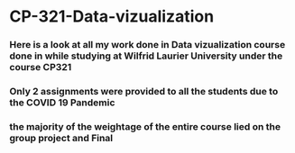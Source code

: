 # CP-321-Data-vizualization
### Here is a look at all my work done in Data vizualization course done in while studying at Wilfrid Laurier University under the course CP321
### Only 2 assignments were provided to all the students due to the COVID 19 Pandemic
### the majority of the weightage of the entire course lied on the group project and Final
